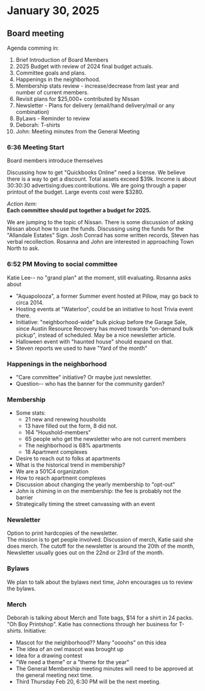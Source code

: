 # January 30, 2025
## Board meeting

Agenda comming in:
1. Brief Introduction of Board Members
2. 2025 Budget with review of 2024 final budget actuals.
3. Committee goals and plans.
4. Happenings in the neighborhood. 
5. Membership stats review - increase/decrease from last year and number of current members.
6. Revisit plans for $25,000+ contributed by NIssan
7. Newsletter - Plans for delivery (email/hand delivery/mail or any combination)
8. ByLaws - Reminder to review
9. Deborah: T-shirts
10. John: Meeting minutes from the General Meeting


### 6:36 Meeting Start
Board members introduce themselves

Discussing how to get "Quickbooks Online"  need a license.  We believe there is a way to get a discount.  Total assets exceed $39k.  Income is about 30:30:30 advertising:dues:contributions.  We are going through a paper printout of the budget.  Large events cost were $3280.

*Action item:*  
**Each committee should put together a budget for 2025.**

We are jumping to the topic of Nissan.  There is some discussion of asking Nissan about how to use the funds.  Discussing using the funds for the "Allandale Estates" Sign.  Josh Conrad has some written records, Steven has verbal recollection.  Rosanna and John are interested in approaching Town North to ask.  

### 6:52 PM Moving to social committee
Katie Lee-- no "grand plan" at the moment, still evaluating.  Rosanna asks about 
- "Aquapolooza", a former Summer event hosted at Pillow, may go back to circa 2014.  
- Hosting events at "Waterloo", could be an initiative to host Trivia event there.    
- Initiative: "neighborhood-wide" bulk pickup before the Garage Sale, since Austin Resource Recovery has moved towards "on-demand bulk pickup", instead of scheduled.  May be a nice newsletter article.  
- Halloween event with "haunted house" should expand on that.  
- Steven reports we used to have "Yard of the month"


### Happenings in the neighborhood  
- "Care committee" initiative?  Or maybe just newsletter.  
- Question-- who has the banner for the community garden?


### Membership
- Some stats:
    - 21 new and renewing housholds
    - 13 have filled out the form, 8 did not.  
    - 164 "Houshold-members"
    - 65 people who get the newsletter who are not current members
    - The neighborhood is 68% apartments
    - 18 Apartment complexes
- Desire to reach out to folks at apartments
- What is the historical trend in membership?
- We are a 501C4 organization
- How to reach apartment complexes
- Discussion about changing the yearly membership to "opt-out"
- John is chiming in on the membership: the fee is probably not the barrier
- Strategically timing the street canvassing with an event


### Newsletter  
Option to print hardcopies of the newsletter.  
The mission is to get people involved.  Discussion of merch, Katie said she does merch.  The cutoff for the newsletter is around the 20th of the month, Newsletter usually goes out on the 22nd or 23rd of the month.  

### Bylaws  
We plan to talk about the bylaws next time, John encourages us to review the bylaws.  

### Merch
Deborah is talking about Merch and Tote bags, $14 for a shirt in 24 packs.  "Oh Boy Printshop".  Katie has connections through her business for T-shirts.  Initiative:  
- Mascot for the neighborhood??  Many "oooohs" on this idea
- The idea of an owl mascot was brought up  
- Idea for a drawing contest
- "We need a theme" or a "theme for the year"
- The General Membership meeting minutes will need to be approved at the general meeting next time.  
- Third Thursday Feb 20, 6:30 PM will be the next meeting.








